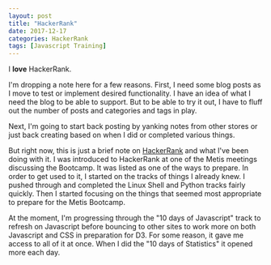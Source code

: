 ```yaml
---
layout: post
title: "HackerRank"
date: 2017-12-17
categories: HackerRank
tags: [Javascript Training]
---
```


I **love** HackerRank.

I'm dropping a note here for a few reasons.  First, I need some blog posts as I move to test or implement desired functionality.  I have an idea of what I need the blog to be able to support.   But to be able to try it out, I have to fluff out the number of posts and categories and tags in play.

Next, I'm going to start back posting by yanking notes from other stores or just back creating based on when I did or completed various things.

But right now, this is just a brief note on [HackerRank](https://www.hackerrank.com/) and what I've been doing with it.  I was introduced to HackerRank at one of the Metis meetings discussing the Bootcamp.  It was listed as one of the ways to prepare.  In order to get used to it, I started on the tracks of things I already knew.  I pushed through and completed the Linux Shell and Python tracks fairly quickly.  Then I started focusing on the things that seemed most appropriate to prepare for the Metis Bootcamp.

At the moment, I'm progressing through the "10 days of Javascript" track to refresh on Javascript before bouncing to other sites to work more on both Javascript and CSS in preparation for D3.  For some reason, it gave me access to all of it at once.  When I did the "10 days of Statistics" it opened more each day.

